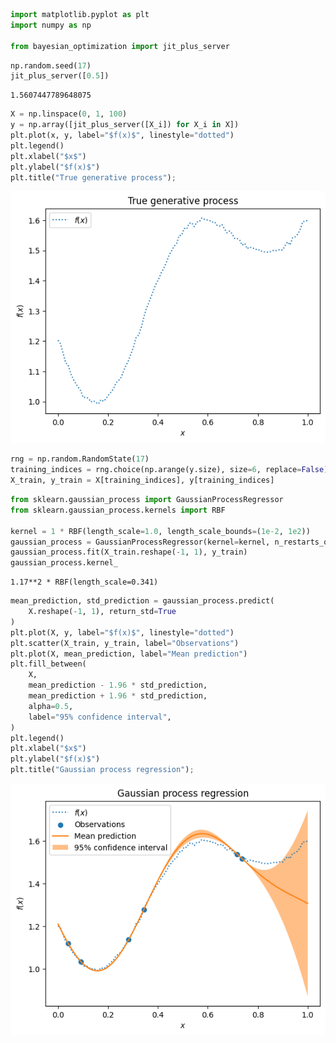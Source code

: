 ```python
import matplotlib.pyplot as plt
import numpy as np

from bayesian_optimization import jit_plus_server
```


```python
np.random.seed(17)
jit_plus_server([0.5])
```




    1.5607447789648075




```python
X = np.linspace(0, 1, 100)
y = np.array([jit_plus_server([X_i]) for X_i in X])
plt.plot(x, y, label="$f(x)$", linestyle="dotted")
plt.legend()
plt.xlabel("$x$")
plt.ylabel("$f(x)$")
plt.title("True generative process");
```


    
![png](06_mine_files/06_mine_2_0.png)
    



```python
rng = np.random.RandomState(17)
training_indices = rng.choice(np.arange(y.size), size=6, replace=False)
X_train, y_train = X[training_indices], y[training_indices]
```


```python
from sklearn.gaussian_process import GaussianProcessRegressor
from sklearn.gaussian_process.kernels import RBF

kernel = 1 * RBF(length_scale=1.0, length_scale_bounds=(1e-2, 1e2))
gaussian_process = GaussianProcessRegressor(kernel=kernel, n_restarts_optimizer=9)
gaussian_process.fit(X_train.reshape(-1, 1), y_train)
gaussian_process.kernel_
```




    1.17**2 * RBF(length_scale=0.341)




```python
mean_prediction, std_prediction = gaussian_process.predict(
    X.reshape(-1, 1), return_std=True
)
plt.plot(X, y, label="$f(x)$", linestyle="dotted")
plt.scatter(X_train, y_train, label="Observations")
plt.plot(X, mean_prediction, label="Mean prediction")
plt.fill_between(
    X,
    mean_prediction - 1.96 * std_prediction,
    mean_prediction + 1.96 * std_prediction,
    alpha=0.5,
    label="95% confidence interval",
)
plt.legend()
plt.xlabel("$x$")
plt.ylabel("$f(x)$")
plt.title("Gaussian process regression");
```


    
![png](06_mine_files/06_mine_5_0.png)
    

